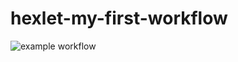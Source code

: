 # hexlet-my-first-workflow

![example workflow](https://github.com/github/docs/actions/workflows/show.yml/badge.svg)